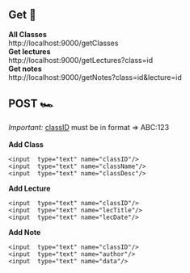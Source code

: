 ## Get 🚀
**All Classes** <br>
http://localhost:9000/getClasses <br>
**Get lectures** <br>
http://localhost:9000/getLectures?class=id <br>
**Get notes**<br>
http://localhost:9000/getNotes?class=id&lecture=id
## POST 🏎️
<i>Important:</i> <u>classID</u> must be in format => ABC:123<br><br>
**Add Class** <br>
```
<input  type="text" name="classID"/>
<input  type="text" name="className"/>
<input  type="text" name="classDesc"/>
```
**Add Lecture** <br>
```
<input  type="text" name="classID"/>
<input  type="text" name="lecTitle"/>
<input  type="text" name="lecDate"/>
```
**Add Note** <br>
```
<input  type="text" name="classID"/>
<input  type="text" name="author"/>
<input  type="text" name="data"/>
```
